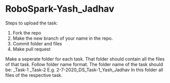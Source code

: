 # RoboSpark-Yash_Jadhav
Steps to upload the task:

  1. Fork the repo
  2. Make the new branch of your name in the repo.
  3. Commit folder and files
  4. Make pull request
  
Make a seperate folder for each task. That folder should contain all the files of that task. Follow folder name format. The folder name of the task should be: _Task-1 _Task-2 E.g. 2-7-2020_DS_Task-1_Yash_Jadhav In this folder all files of the respective task.
